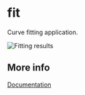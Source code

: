 # fit
Curve fitting application.

![Fitting results](https://dvmorozov.github.io/fit/assets/images/2018-12-23_13h17_55.png)

## More info

[Documentation](https://dvmorozov.github.io/fit/doc/index.html)
